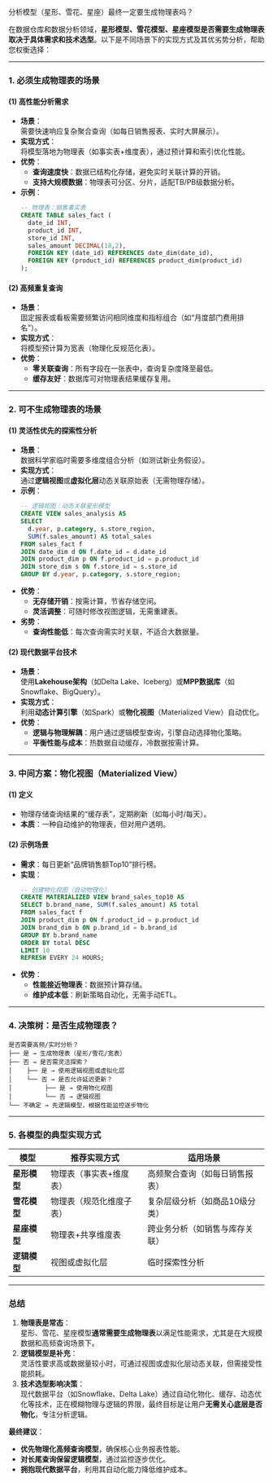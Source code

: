 分析模型（星形、雪花、星座）最终一定要生成物理表吗？

在数据仓库和数据分析领域，**星形模型、雪花模型、星座模型是否需要生成物理表取决于具体需求和技术选型**。以下是不同场景下的实现方式及其优劣势分析，帮助您权衡选择：

---

### **1. 必须生成物理表的场景**
#### **(1) 高性能分析需求**
- **场景**：  
  需要快速响应复杂聚合查询（如每日销售报表、实时大屏展示）。  
- **实现方式**：  
  将模型落地为物理表（如事实表+维度表），通过预计算和索引优化性能。  
- **优势**：  
  - **查询速度快**：数据已结构化存储，避免实时关联计算的开销。  
  - **支持大规模数据**：物理表可分区、分片，适配TB/PB级数据分析。  
- **示例**：  
  ```sql
  -- 物理表：销售事实表
  CREATE TABLE sales_fact (
    date_id INT,
    product_id INT,
    store_id INT,
    sales_amount DECIMAL(18,2),
    FOREIGN KEY (date_id) REFERENCES date_dim(date_id),
    FOREIGN KEY (product_id) REFERENCES product_dim(product_id)
  );
  ```

#### **(2) 高频重复查询**
- **场景**：  
  固定报表或看板需要频繁访问相同维度和指标组合（如“月度部门费用排名”）。  
- **实现方式**：  
  将模型预计算为宽表（物理化反规范化表）。  
- **优势**：  
  - **零关联查询**：所有字段在一张表中，查询复杂度降至最低。  
  - **缓存友好**：数据库可对物理表结果缓存复用。  

---

### **2. 可不生成物理表的场景**
#### **(1) 灵活性优先的探索性分析**
- **场景**：  
  数据科学家临时需要多维度组合分析（如测试新业务假设）。  
- **实现方式**：  
  通过**逻辑视图**或**虚拟化层**动态关联原始表（无需物理存储）。  
- **示例**：  
  ```sql
  -- 逻辑视图：动态关联星形模型
  CREATE VIEW sales_analysis AS
  SELECT 
    d.year, p.category, s.store_region,
    SUM(f.sales_amount) AS total_sales
  FROM sales_fact f
  JOIN date_dim d ON f.date_id = d.date_id
  JOIN product_dim p ON f.product_id = p.product_id
  JOIN store_dim s ON f.store_id = s.store_id
  GROUP BY d.year, p.category, s.store_region;
  ```
- **优势**：  
  - **无存储开销**：按需计算，节省存储空间。  
  - **灵活调整**：可随时修改视图逻辑，无需重建表。  
- **劣势**：  
  - **查询性能低**：每次查询需实时关联，不适合大数据量。  

#### **(2) 现代数据平台技术**
- **场景**：  
  使用**Lakehouse架构**（如Delta Lake、Iceberg）或**MPP数据库**（如Snowflake、BigQuery）。  
- **实现方式**：  
  利用**动态计算引擎**（如Spark）或**物化视图**（Materialized View）自动优化。  
- **优势**：  
  - **逻辑与物理解耦**：用户通过逻辑模型查询，引擎自动选择物化策略。  
  - **平衡性能与成本**：热数据自动缓存，冷数据按需计算。  

---

### **3. 中间方案：物化视图（Materialized View）**
#### **(1) 定义**  
- 物理存储查询结果的“缓存表”，定期刷新（如每小时/每天）。  
- **本质**：一种自动维护的物理表，但对用户透明。  

#### **(2) 示例场景**  
- **需求**：每日更新“品牌销售额Top10”排行榜。  
- **实现**：  
  ```sql
  -- 创建物化视图（自动物理化）
  CREATE MATERIALIZED VIEW brand_sales_top10 AS
  SELECT b.brand_name, SUM(f.sales_amount) AS total
  FROM sales_fact f
  JOIN product_dim p ON f.product_id = p.product_id
  JOIN brand_dim b ON p.brand_id = b.brand_id
  GROUP BY b.brand_name
  ORDER BY total DESC
  LIMIT 10
  REFRESH EVERY 24 HOURS;
  ```
- **优势**：  
  - **性能接近物理表**：数据预计算存储。  
  - **维护成本低**：刷新策略自动化，无需手动ETL。  

---

### **4. 决策树：是否生成物理表？**
```plaintext
是否需要高频/实时分析？  
├── 是 → 生成物理表（星形/雪花/宽表）  
├── 否 → 是否需灵活探索？  
│    ├── 是 → 使用逻辑视图或虚拟化层  
│    └── 否 → 是否允许延迟更新？  
│         ├── 是 → 使用物化视图  
│         └── 否 → 逻辑视图  
└── 不确定 → 先逻辑模型，根据性能监控逐步物化
```

---

### **5. 各模型的典型实现方式**
| **模型**       | **推荐实现方式**                | **适用场景**                      |  
|----------------|-------------------------------|----------------------------------|  
| **星形模型**   | 物理表（事实表+维度表）          | 高频聚合查询（如每日销售报表）     |  
| **雪花模型**   | 物理表（规范化维度子表）         | 复杂层级分析（如商品10级分类）     |  
| **星座模型**   | 物理表+共享维度表               | 跨业务分析（如销售与库存关联）     |  
| **逻辑模型**   | 视图或虚拟化层                  | 临时探索性分析                     |  

---

### **总结**  
1. **物理表是常态**：  
   星形、雪花、星座模型**通常需要生成物理表**以满足性能需求，尤其是在大规模数据和高频查询场景下。  
2. **逻辑模型是补充**：  
   灵活性要求高或数据量较小时，可通过视图或虚拟化层动态关联，但需接受性能损耗。  
3. **技术选型影响决策**：  
   现代数据平台（如Snowflake、Delta Lake）通过自动化物化、缓存、动态优化等技术，正在模糊物理与逻辑的界限，最终目标是让用户**无需关心底层是否物化**，专注分析逻辑。  

**最终建议**：  
- **优先物理化高频查询模型**，确保核心业务报表性能。  
- **对长尾查询保留逻辑模型**，通过监控逐步优化。  
- **拥抱现代数据平台**，利用其自动化能力降低维护成本。